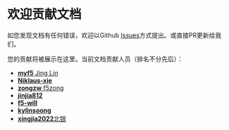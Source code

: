 # 欢迎贡献文档

如您发现文档有任何错误，欢迎以Github [Issues](https://github.com/f5se/cis-c-docs/issues)方式提出。或直接PR更新给我们。

您的贡献将被展示在这里。当前文档贡献人员（排名不分先后）：

- [**myf5** Jing Lin](https://github.com/myf5)
- [**Niklaus-xie**](https://github.com/Niklaus-xie)
- [**zongzw** f5zong](https://github.com/zongzw)
- [**jinjia812**](https://github.com/jinjia812)
- [**f5-will**](https://github.com/f5-will)
- [**kylinsoong**](https://github.com/kylinsoong)
- [**xingjia2022**北银 ](https://github.com/xingjia2022)
